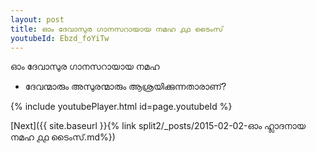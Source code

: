 ```yaml
---
layout: post
title: ഓം ദേവാസുര ഗാനസറായായ നമഹ ൧൧ ടൈംസ്
youtubeId: Ebzd_foYiTw
---
```

 
 
 ഓം ദേവാസുര ഗാനസറായായ നമഹ 
 
 -  ദേവന്മാരും അസുരന്മാരും ആശ്രയിക്കുന്നതാരാണ്? 
 
  
 
  
 
 
 
 
 
 


{% include youtubePlayer.html id=page.youtubeId %}
 
[Next]({{ site.baseurl }}{% link  split2/_posts/2015-02-02-ഓം ഹ്ലാദനായ നമഹ ൧൧ ടൈംസ്.md%})
 
